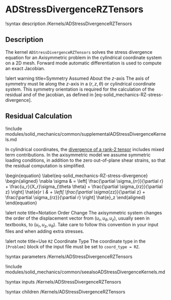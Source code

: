 # ADStressDivergenceRZTensors

!syntax description /Kernels/ADStressDivergenceRZTensors

## Description

The kernel `ADStressDivergenceRZTensors` solves the stress divergence equation
for an Axisymmetric problem in the cylindrical coordinate system on a 2D mesh.
Forward mode automatic differentiation is used to compute an exact Jacobian.

!alert warning title=Symmetry Assumed About the $z$-axis
The axis of symmetry must lie along the $z$-axis in a $\left(r, z, \theta \right)$
or cylindrical coordinate system. This symmetry orientation is required for the
calculation of the residual and of the jacobian, as defined in [eq-solid_mechanics-RZ-stress-divergence].

## Residual Calculation

!include modules/solid_mechanics/common/supplementalADStressDivergenceKernels.md

In cylindrical coordinates, the [divergence of a rank-2 tensor](https://en.wikipedia.org/wiki/Tensor_derivative_%28continuum_mechanics%29#Cylindrical_polar_coordinates_2)
includes mixed term contributions.  In the axisymmetric model we assume
symmetric loading conditions, in addition to the zero out-of-plane shear
strains, so that the residual computation is simplified.

\begin{equation}
  \label{eq-solid_mechanics-RZ-stress-divergence}
  \begin{aligned}
  \nabla \sigma  & = \left[ \frac{\partial \sigma_{rr}}{\partial r} + \frac{u_r}{X_r}\sigma_{\theta \theta} + \frac{\partial \sigma_{rz}}{\partial z} \right] \hat{e}_r \\
   & + \left[ \frac{\partial \sigma_{zz}}{\partial z} + \frac{\partial \sigma_{rz}}{\partial r}    \right] \hat{e}_z
  \end{aligned}
\end{equation}

!alert note title=Notation Order Change
The axisymmetric system changes the order of the displacement vector from $(u_r, u_{\theta}, u_z)$,
usually seen in textbooks, to $(u_r, u_z, u_{\theta})$. Take care to follow this convention in your
input files and when adding extra stresses.

!alert note title=Use `RZ` Coordinate Type
The coordinate type in the `[Problem]` block of the input file must be set to
`coord_type = RZ`.

!syntax parameters /Kernels/ADStressDivergenceRZTensors

!include modules/solid_mechanics/common/seealsoADStressDivergenceKernels.md

!syntax inputs /Kernels/ADStressDivergenceRZTensors

!syntax children /Kernels/ADStressDivergenceRZTensors
